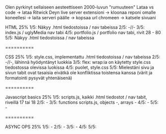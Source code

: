 Olen pyrkinyt sellaiseen aesteettiseen 2000-luvun "rumuuteen"
Lataa vs code -> lataa Ritwick Deyn live server extensioni -> kloonaa reponi omalle koneellesi -> laita serveri päälle -> kopsaa url chromeen -> katsele sivuani




HTML 25%
	1/5: Näkyy .html tiedostoissa / nav tabeissa
	2/5: -//-
	3/5: index.js / uglyMedia nav tabi
	4/5: portfolio.js / portfolio nav tabi, rivit 28 - 80
	5/5: Näkyy .html tiedostoissa / nav tabeissa

==========

CSS 25%
	1/5: style.css, implementattu .html tiedostoissa / nav tabeissa
	2/5: -//-, lähinnä hyödyntänyt luokkia
	3/5: flex: wrap:ia on käytetty style.css tiedostossa olevissa luokissa
	4/5: puolet, style.css
	5/5: Mielestäni sivu ja sivun tabit ovat tasaisia eivätkä ole konfliktissa toistensa kanssa (värit ja formatointi pysyvät yhtenäisenä)

==========

Javascript basics 25%
	1/5: scripts.js, kaikki .html tiedostot / nav tabit, riveillä 17 tai 18
	2/5: -
	3/5: functions scripts.js, objects -, arrays -
	4/5: -
	5/5: -

==========

ASYNC OPS 25%
	1/5: -
	2/5: -
	3/5: -
	4/5:
	5/5:
